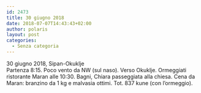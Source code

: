 ```yaml
---
id: 2473
title: 30 giugno 2018
date: 2018-07-07T14:43:43+02:00
author: polaris
layout: post
categories:
  - Senza categoria
---
```

30 giugno 2018, Sipan-Okuklje  
Partenza 8:15. Poco vento da NW (sul naso). Verso Okuklje. Ormeggiati ristorante Maran alle 10:30. Bagni, Chiara passeggiata alla chiesa. Cena da Maran: branzino da 1 kg e malvasia ottimi. Tot. 837 kune (con l&#8217;ormeggio).